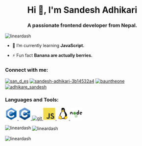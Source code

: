 <h1 align="center">Hi 👋, I'm Sandesh Adhikari</h1>
<h3 align="center">A passionate frontend developer from Nepal.</h3>

<p align="left"> <img src="https://komarev.com/ghpvc/?username=lineardash&label=Profile%20views&color=0e75b6&style=flat" alt="lineardash" /> </p>

- 🌱 I’m currently learning **JavaScript.**

- ⚡ Fun fact **Banana are actually berries.**

<h3 align="left">Connect with me:</h3>
<p align="left">
<a href="https://twitter.com/san_d_es" target="blank"><img align="center" src="https://raw.githubusercontent.com/rahuldkjain/github-profile-readme-generator/master/src/images/icons/Social/twitter.svg" alt="san_d_es" height="30" width="40" /></a>
<a href="https://linkedin.com/in/sandesh-adhikari-3b14532a4" target="blank"><img align="center" src="https://raw.githubusercontent.com/rahuldkjain/github-profile-readme-generator/master/src/images/icons/Social/linked-in-alt.svg" alt="sandesh-adhikari-3b14532a4" height="30" width="40" /></a>
<a href="https://fb.com/bauntheone" target="blank"><img align="center" src="https://raw.githubusercontent.com/rahuldkjain/github-profile-readme-generator/master/src/images/icons/Social/facebook.svg" alt="bauntheone" height="30" width="40" /></a>
<a href="https://instagram.com/adhikare_sandesh" target="blank"><img align="center" src="https://raw.githubusercontent.com/rahuldkjain/github-profile-readme-generator/master/src/images/icons/Social/instagram.svg" alt="adhikare_sandesh" height="30" width="40" /></a>
</p>

<h3 align="left">Languages and Tools:</h3>
<p align="left"> <a href="https://www.cprogramming.com/" target="_blank" rel="noreferrer"> <img src="https://raw.githubusercontent.com/devicons/devicon/master/icons/c/c-original.svg" alt="c" width="40" height="40"/> </a> <a href="https://www.w3schools.com/cpp/" target="_blank" rel="noreferrer"> <img src="https://raw.githubusercontent.com/devicons/devicon/master/icons/cplusplus/cplusplus-original.svg" alt="cplusplus" width="40" height="40"/> </a> <a href="https://git-scm.com/" target="_blank" rel="noreferrer"> <img src="https://www.vectorlogo.zone/logos/git-scm/git-scm-icon.svg" alt="git" width="40" height="40"/> </a> <a href="https://developer.mozilla.org/en-US/docs/Web/JavaScript" target="_blank" rel="noreferrer"> <img src="https://raw.githubusercontent.com/devicons/devicon/master/icons/javascript/javascript-original.svg" alt="javascript" width="40" height="40"/> </a> <a href="https://www.linux.org/" target="_blank" rel="noreferrer"> <img src="https://raw.githubusercontent.com/devicons/devicon/master/icons/linux/linux-original.svg" alt="linux" width="40" height="40"/> </a> <a href="https://nodejs.org" target="_blank" rel="noreferrer"> <img src="https://raw.githubusercontent.com/devicons/devicon/master/icons/nodejs/nodejs-original-wordmark.svg" alt="nodejs" width="40" height="40"/> </a> </p>

<p><img align="left" src="https://github-readme-stats.vercel.app/api/top-langs?username=lineardash&show_icons=true&locale=en&layout=compact" alt="lineardash" /></p>

<p>&nbsp;<img align="center" src="https://github-readme-stats.vercel.app/api?username=lineardash&show_icons=true&locale=en" alt="lineardash" /></p>

<p><img align="center" src="https://github-readme-streak-stats.herokuapp.com/?user=lineardash&" alt="lineardash" /></p>
